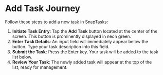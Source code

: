 # Add Task Journey

Follow these steps to add a new task in SnapTasks:

1. **Initiate Task Entry**: Tap the **Add Task** button located at the center of the screen. This button is prominently displayed in neon green.
2. **Enter Task Details**: An input field will immediately appear below the button. Type your task description into this field.
3. **Submit the Task**: Press the Enter key. Your task will be added to the task list below.
4. **Review Your Task**: The newly added task will appear at the top of the list, ready for management.